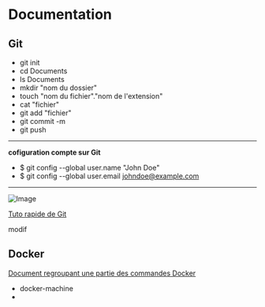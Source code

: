 # Documentation





## Git
* git init
* cd Documents
* ls Documents
* mkdir "nom du dossier"
* touch "nom du fichier"."nom de l'extension"
* cat "fichier"
* git add "fichier"
* git commit -m
* git push

--------------------------------------------------------
**cofiguration compte sur Git**
* $ git config --global user.name "John Doe"
* $ git config --global user.email johndoe@example.com

--------------------------------------------------------

![Image](https://i.ibb.co/vznnhsL/envoie-git.png)

[Tuto rapide de Git](http://rogerdudler.github.io/git-guide/index.fr.html)

modif


## Docker

[Document regroupant une partie des commandes Docker](https://halshs.archives-ouvertes.fr/cel-02285669/file/Introduction%20%C3%A0%20Docker.pdf)


* docker-machine
* 